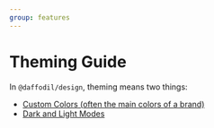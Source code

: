 ```yaml
---
group: features
---
```


# Theming Guide

In `@daffodil/design`, theming means two things:

* [Custom Colors (often the main colors of a brand)](./theming/custom-colors.md)
* [Dark and Light Modes](./theming/dark-and-light-theme.md)